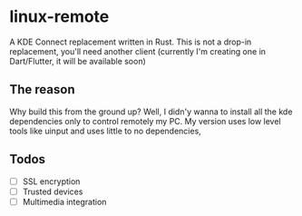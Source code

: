 # linux-remote

A KDE Connect replacement written in Rust. This is not a drop-in replacement, you'll need another client (currently I'm creating one in Dart/Flutter, it will be available soon)

## The reason

Why build this from the ground up? Well, I didn'y wanna to install all the kde dependencies only to control remotely my PC.
My version uses low level tools like uinput and uses little to no dependencies,

## Todos

- [ ] SSL encryption
- [ ] Trusted devices
- [ ] Multimedia integration